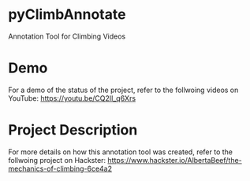 # pyClimbAnnotate
Annotation Tool for Climbing Videos

# Demo
For a demo of the status of the project, refer to the follwoing videos on YouTube: 
https://youtu.be/CQ2Il_q6Xrs

# Project Description
For more details on how this annotation tool was created, refer to the follwoing project on Hackster: 
https://www.hackster.io/AlbertaBeef/the-mechanics-of-climbing-6ce4a2
